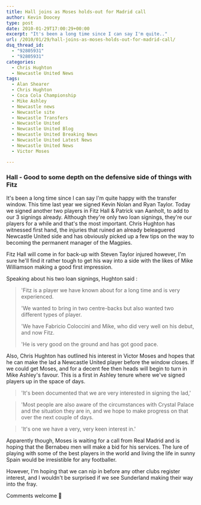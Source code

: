```yaml
---
title: Hall joins as Moses holds-out for Madrid call
author: Kevin Doocey
type: post
date: 2010-01-29T17:00:29+00:00
excerpt: "It's been a long time since I can say I'm quite.."
url: /2010/01/29/hall-joins-as-moses-holds-out-for-madrid-call/
dsq_thread_id:
  - "92805931"
  - "92805931"
categories:
  - Chris Hughton
  - Newcastle United News
tags:
  - Alan Shearer
  - Chris Hughton
  - Coca Cola Championship
  - Mike Ashley
  - Newcastle news
  - Newcastle site
  - Newcastle Transfers
  - Newcastle United
  - Newcastle United Blog
  - Newcastle United Breaking News
  - Newcastle United Latest News
  - Newcastle United News
  - Victor Moses

---
```

### Hall - Good to some depth on the defensive side of things with Fitz

It's been a long time since I can say I'm quite happy with the transfer window. This time last year we signed Kevin Nolan and Ryan Taylor. Today we signed another two players in Fitz Hall & Patrick van Aanholt, to add to our 3 signings already. Although they're only two loan signings, they're our players for a while and that's the most important. Chris Hughton has witnessed  first hand, the injuries that ruined an already beleaguered Newcastle United side and has obviously picked up a few tips on the way to becoming the permanent manager of the Magpies.

Fitz Hall will come in for back-up with Steven Taylor injured however, I'm sure he'll find it rather tough to get his way into a side with the likes of Mike Williamson making a good first impression.

Speaking about his two loan signings, Hughton said :

> 'Fitz is a player we have known about for a long time and is very experienced.
>
> 'We wanted to bring in two centre-backs but also wanted two different types of player.
>
> 'We have Fabricio Coloccini and Mike, who did very well on his debut, and now Fitz.
>
> 'He is very good on the ground and has got good pace.

Also, Chris Hughton has outlined his interest in Victor Moses and hopes that he can make the lad a Newcastle United player before the window closes. If we could get Moses, and for a decent fee then heads will begin to turn in Mike Ashley's favour. This is a first in Ashley tenure where we've signed players up in the space of days.
>
> 'It's been documented that we are very interested in signing the lad,'

> 'Most people are also aware of the circumstances with Crystal Palace and the situation they are in, and we hope to make progress on that over the next couple of days.

> 'It's one we have a very, very keen interest in.'

Apparently though, Moses is waiting for a call from Real Madrid and is hoping that the Bernabeu men will make a bid for his services. The lure of playing with some of the best players in the world and living the life in sunny Spain would be irresistible for any footballer.

However, I'm hoping that we can nip in before any other clubs register interest, and I wouldn't be surprised if we see Sunderland making their way into the fray.

Comments welcome 🙂

